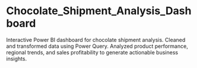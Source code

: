 # Chocolate_Shipment_Analysis_Dashboard
Interactive Power BI dashboard for chocolate shipment analysis. Cleaned and transformed data using Power Query. Analyzed product performance, regional trends, and sales profitability to generate actionable business insights.
